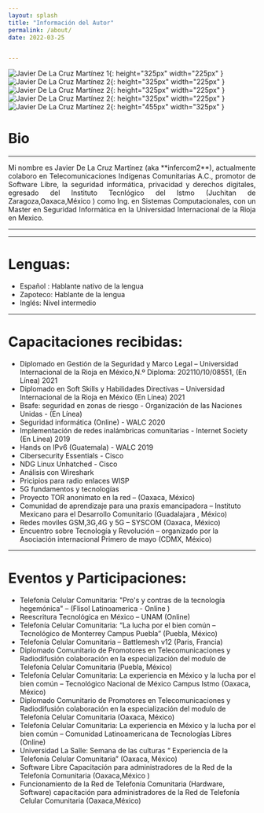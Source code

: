 ```yaml
---
layout: splash
title: "Información del Autor"
permalink: /about/
date: 2022-03-25


---
```

![](/assets/images/j4v-bio/jav-bio-2.jpg "Javier De La Cruz Martínez 1"){: height="325px" width="225px" }
![](/assets/images/j4v-bio/jav-bio-1.jpg "Javier De La Cruz Martínez 2"){: height="325px" width="225px" } ![](/assets/images/j4v-bio/jav-bio-3.jpg "Javier De La Cruz Martínez 2"){: height="325px" width="225px" }![](/assets/images/j4v-bio/jav-bio-4.jpg "Javier De La Cruz Martínez 2"){: height="325px" width="225px" }![](/assets/images/j4v-bio/jav-bio-5.jpg "Javier De La Cruz Martínez 2"){: height="455px" width="325px" }

# Bio 

---

<p style="text-align: justify;">
Mi nombre es Javier De La Cruz Martínez (aka **infercom2**), actualmente colaboro en Telecomunicaciones Indígenas Comunitarias A.C.,
promotor de Software Libre, la seguridad informática, privacidad y derechos digitales, egresado del Instituto Tecnlógico del Istmo (Juchitan de Zaragoza,Oaxaca,México )  como Ing. en Sistemas Computacionales, con un Master en Seguridad Informática en la Universidad Internacional de la Rioja en Mexico. 
</p>


---

***

# Lenguas:


- Español : Hablante nativo de la lengua
- Zapoteco: Hablante de la lengua
- Inglés: Nivel intermedio

***

# Capacitaciones recibidas:
-  Diplomado en Gestión de la Seguridad y Marco Legal – Universidad Internacional de la Rioja en México,N.º Diploma: 202110/10/08551, (En Línea)  2021
-  Diplomado en Soft Skills y Habilidades Directivas – Universidad Internacional de la Rioja en México (En Línea)  2021
-  Bsafe: seguridad en zonas de riesgo  - Organización de las Naciones Unidas - (En Línea)
-  Seguridad informática (Online) - WALC 2020
-  Implementación de redes inalámbricas comunitarias  - Internet Society (En Línea)  2019
-  Hands on IPv6 (Guatemala)  - WALC 2019
-  Cibersecurity Essentials - Cisco
-  NDG Linux Unhatched - Cisco
-  Análisis con Wireshark
-  Pricipios para radio enlaces WISP
-  5G fundamentos y tecnologías 
-  Proyecto TOR anonimato en la red – (Oaxaca, México)
-  Comunidad de aprendizaje para una praxis emancipadora – Instituto Mexicano para el Desarrollo Comunitario  (Guadalajara , México)
-  Redes moviles GSM,3G,4G y 5G – SYSCOM (Oaxaca, México)
-  Encuentro sobre Tecnología y Revolución – organizado por la Asociación internacional Primero de mayo (CDMX, México)

***

# Eventos y Participaciones:

-  Telefonía Celular Comunitaria: "Pro's y contras de la tecnología hegemónica" – (Flisol Latinoamerica - Online )
-  Reescritura Tecnológica en México – UNAM (Online) 
-  Telefonía Celular Comunitaria:  “La lucha por el bien común – Tecnológico de Monterrey Campus Puebla” (Puebla, México)
-  Telefonía Celular Comunitaria – Battlemesh v12 (Paris, Francia)
-  Diplomado Comunitario de Promotores en Telecomunicaciones y Radiodifusión  colaboración en la especialización del modulo de Telefonía Celular Comunitaria (Puebla, México)
-  Telefonía Celular Comunitaria: La experiencia en México y la lucha por el bien común – Tecnológico Nacional de México Campus Istmo (Oaxaca, México)
-  Diplomado Comunitario de Promotores en Telecomunicaciones y Radiodifusión  colaboración en la especialización del modulo de Telefonía Celular Comunitaria (Oaxaca, México)
-  Telefonía Celular Comunitaria: La experiencia en México y la lucha por el bien común – Comunidad Latinoamericana de Tecnologías Libres (Online) 
-  Universidad La Salle: Semana de las culturas “ Experiencia de la Telefonía Celular Comunitaria” (Oaxaca, México) 
-  Software Libre Capacitación para administradores de la Red de la Telefonía Comunitaria  (Oaxaca,México )
-  Funcionamiento de la Red de Telefonía Comunitaria (Hardware, Software) capacitación para administradores de la Red de Telefonía Celular Comunitaria  (Oaxaca,México)



